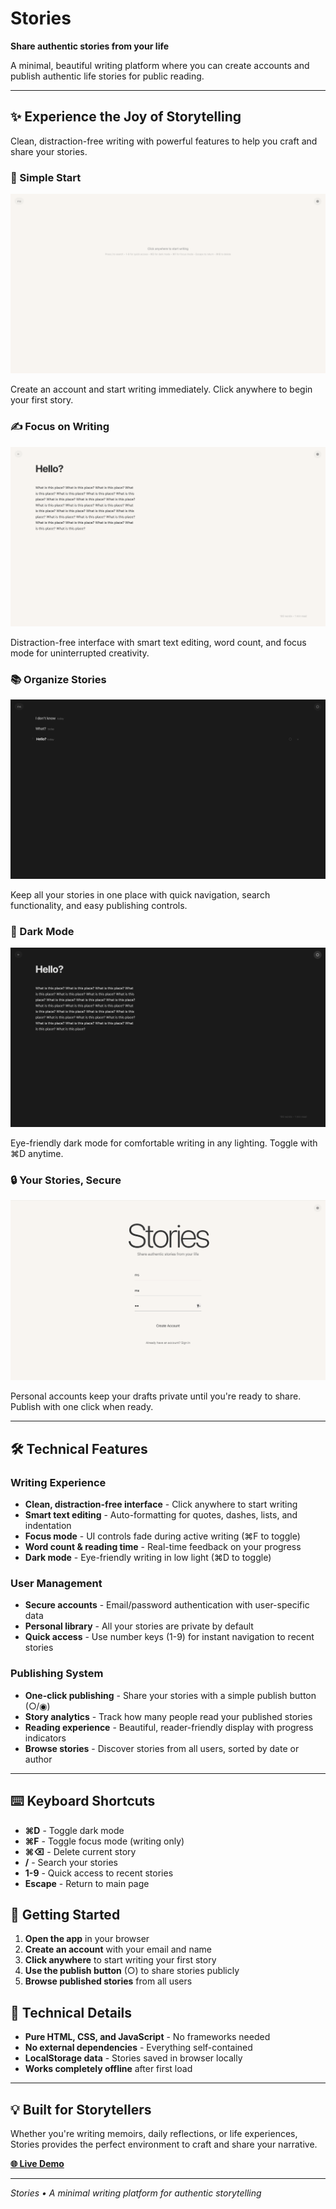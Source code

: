 # Stories

**Share authentic stories from your life**

A minimal, beautiful writing platform where you can create accounts and publish authentic life stories for public reading.

---

## ✨ Experience the Joy of Storytelling

Clean, distraction-free writing with powerful features to help you craft and share your stories.

### 🚀 Simple Start
![Getting started with Stories](docs/start.png)

Create an account and start writing immediately. Click anywhere to begin your first story.

### ✍️ Focus on Writing  
![Clean writing interface](docs/writing.png)

Distraction-free interface with smart text editing, word count, and focus mode for uninterrupted creativity.

### 📚 Organize Stories
![Manage your stories](docs/pages.png)

Keep all your stories in one place with quick navigation, search functionality, and easy publishing controls.

### 🌙 Dark Mode
![Dark mode for comfortable writing](docs/dark.png)

Eye-friendly dark mode for comfortable writing in any lighting. Toggle with ⌘D anytime.

### 🔒 Your Stories, Secure
![Secure user accounts](docs/login.png)

Personal accounts keep your drafts private until you're ready to share. Publish with one click when ready.

---

## 🛠 Technical Features

### Writing Experience
- **Clean, distraction-free interface** - Click anywhere to start writing
- **Smart text editing** - Auto-formatting for quotes, dashes, lists, and indentation
- **Focus mode** - UI controls fade during active writing (⌘F to toggle)
- **Word count & reading time** - Real-time feedback on your progress
- **Dark mode** - Eye-friendly writing in low light (⌘D to toggle)

### User Management
- **Secure accounts** - Email/password authentication with user-specific data
- **Personal library** - All your stories are private by default
- **Quick access** - Use number keys (1-9) for instant navigation to recent stories

### Publishing System
- **One-click publishing** - Share your stories with a simple publish button (○/◉)
- **Story analytics** - Track how many people read your published stories
- **Reading experience** - Beautiful, reader-friendly display with progress indicators
- **Browse stories** - Discover stories from all users, sorted by date or author

---

## ⌨️ Keyboard Shortcuts
- **⌘D** - Toggle dark mode
- **⌘F** - Toggle focus mode (writing only)
- **⌘⌫** - Delete current story
- **/** - Search your stories
- **1-9** - Quick access to recent stories
- **Escape** - Return to main page

## 🚀 Getting Started

1. **Open the app** in your browser
2. **Create an account** with your email and name
3. **Click anywhere** to start writing your first story
4. **Use the publish button** (○) to share stories publicly
5. **Browse published stories** from all users

## 🔧 Technical Details

- **Pure HTML, CSS, and JavaScript** - No frameworks needed
- **No external dependencies** - Everything self-contained
- **LocalStorage data** - Stories saved in browser locally
- **Works completely offline** after first load

---

## 💡 Built for Storytellers

Whether you're writing memoirs, daily reflections, or life experiences, Stories provides the perfect environment to craft and share your narrative.

**[🌐 Live Demo](https://mohummudh.github.io/stories/)**

---

*Stories • A minimal writing platform for authentic storytelling* 